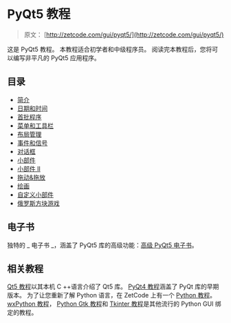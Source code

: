 # PyQt5 教程

> 原文： [http://zetcode.com/gui/pyqt5/](http://zetcode.com/gui/pyqt5/)

这是 PyQt5 教程。 本教程适合初学者和中级程序员。 阅读完本教程后，您将可以编写非平凡的 PyQt5 应用程序。

## 目录


*   [简介](introduction/)
*   [日期和时间](datetime/)
*   [首批程序](firstprograms/)
*   [菜单和工具栏](menustoolbars/)
*   [布局管理](layout/)
*   [事件和信号](eventssignals/)
*   [对话框](dialogs/)
*   [小部件](widgets/)
*   [小部件 II](widgets2/)
*   [拖动&拖放](dragdrop/)
*   [绘画](painting/)
*   [自定义小部件](customwidgets/)
*   [俄罗斯方块游戏](tetris/)


## 电子书

独特的 _ 电子书 _，涵盖了 PyQt5 库的高级功能：[高级 PyQt5 电子书](/ebooks/advancedpyqt5/)。

## 相关教程

[Qt5 教程](/gui/qt5/)以其本机 C ++语言介绍了 Qt5 库。 [PyQt4 教程](/gui/pyqt4/)涵盖了 PyQt 库的早期版本。 为了让您重新了解 Python 语言，在 ZetCode 上有一个 [Python 教程](/lang/python/)。 [wxPython 教程](/wxpython/)， [Python Gtk 教程](/python/gtk/)和 [Tkinter 教程](/tkinter/)是其他流行的 Python GUI 绑定的教程。